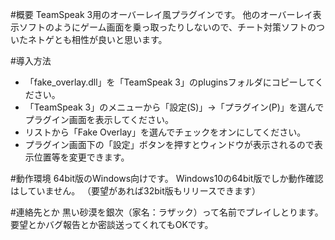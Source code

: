 
#概要
TeamSpeak 3用のオーバーレイ風プラグインです。 
他のオーバーレイ表示ソフトのようにゲーム画面を乗っ取ったりしないので、チート対策ソフトのついたネトゲとも相性が良いと思います。

#導入方法
* 「fake_overlay.dll」を「TeamSpeak 3」のpluginsフォルダにコピーしてください。
* 「TeamSpeak 3」のメニューから「設定(S)」→「プラグイン(P)」を選んでプラグイン画面を表示してください。
* リストから「Fake Overlay」を選んでチェックをオンにしてください。
* プラグイン画面下の「設定」ボタンを押すとウィンドウが表示されるので表示位置等を変更できます。

#動作環境
64bit版のWindows向けです。
Windows10の64bit版でしか動作確認はしていません。
（要望があれば32bit版もリリースできます）

#連絡先とか
黒い砂漠を銀次（家名：ラザック）って名前でプレイしとります。
要望とかバグ報告とか密談送ってくれてもOKです。


